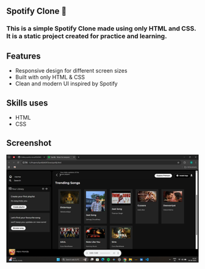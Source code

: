 ## Spotify Clone 🎵

<h3> This is a simple Spotify Clone made using only HTML and CSS.  
It is a static project created for practice and learning. </h3>

## Features
- Responsive design for different screen sizes
- Built with only HTML & CSS  
- Clean and modern UI inspired by Spotify

## Skills uses
- HTML  
- CSS  

## Screenshot
![Screenshot](./assets/Spotify-Clone-img.png)


